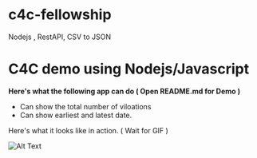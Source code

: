# c4c-fellowship
Nodejs , RestAPI, CSV to JSON


# C4C demo using Nodejs/Javascript

**Here's what the following app can do  ( Open README.md for Demo )**

* Can show the total number of viloations
* Can show earliest and latest date.



Here's what it looks like in action. ( Wait for GIF )

![Alt Text](https://github.com/hrkbrahmbhatt/c4c-fellowship/blob/master/c4c.gif)
